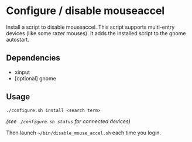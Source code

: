 # Configure / disable mouseaccel

Install a script to disable mouseaccel. This script supports multi-entry devices (like some razer
mouses). It adds the installed script to the gnome autostart.

## Dependencies

- xinput
- [optional] gnome

## Usage

```
./configure.sh install <search term>
```

_(see `./configure.sh status` for connected devices)_

Then launch `~/bin/disable_mouse_accel.sh` each time you login.
